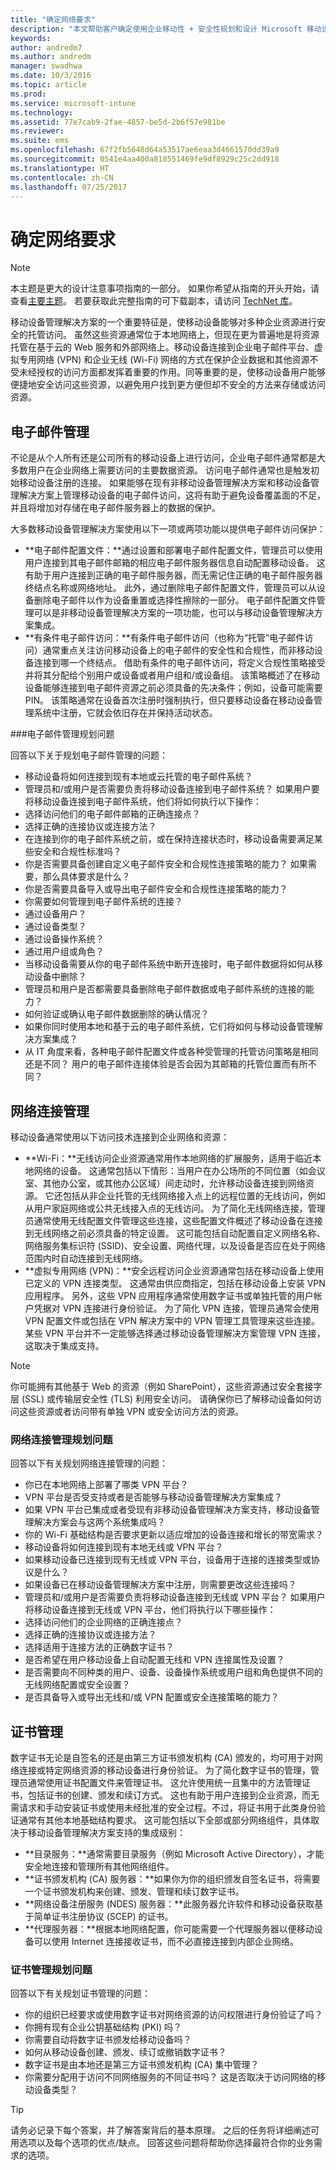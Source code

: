 ```yaml
---
title: "确定网络要求"
description: "本文帮助客户确定使用企业移动性 + 安全性规划和设计 Microsoft 移动设备管理解决方案时的相应网络需求。"
keywords: 
author: andredm7
ms.author: andredm
manager: swadhwa
ms.date: 10/3/2016
ms.topic: article
ms.prod: 
ms.service: microsoft-intune
ms.technology: 
ms.assetid: 77e7cab9-2fae-4857-be5d-2b6f57e981be
ms.reviewer: 
ms.suite: ems
ms.openlocfilehash: 67f2fb5648d64a53517ae6eaa3d4661570dd39a9
ms.sourcegitcommit: 0541e4aa400a818551469fe9df8929c25c2dd918
ms.translationtype: HT
ms.contentlocale: zh-CN
ms.lasthandoff: 07/25/2017
---
```

# <a name="determine-network-requirements"></a>确定网络要求

>[!NOTE]
>本主题是更大的设计注意事项指南的一部分。 如果你希望从指南的开头开始，请查看[主要主题](mdm-design-considerations-guide.md)。 若要获取此完整指南的可下载副本，请访问 [TechNet 库](https://gallery.technet.microsoft.com/Mobile-Device-Management-7d401582)。

移动设备管理解决方案的一个重要特征是，使移动设备能够对多种企业资源进行安全的托管访问。 虽然这些资源通常位于本地网络上，但现在更为普遍地是将资源托管在基于云的 Web 服务和外部网络上。</para><para>移动设备连接到企业电子邮件平台、虚拟专用网络 (VPN) 和企业无线 (Wi-Fi) 网络的方式在保护企业数据和其他资源不受未经授权的访问方面都发挥着重要的作用。同等重要的是，使移动设备用户能够便捷地安全访问这些资源，以避免用户找到更方便但却不安全的方法来存储或访问资源。</para></content>


## <a name="email-management"></a>电子邮件管理
不论是从个人所有还是公司所有的移动设备上进行访问，企业电子邮件通常都是大多数用户在企业网络上需要访问的主要数据资源。 访问电子邮件通常也是触发初始移动设备注册的连接。 如果能够在现有非移动设备管理解决方案和移动设备管理解决方案上管理移动设备的电子邮件访问，这将有助于避免设备覆盖面的不足，并且将增加对存储在电子邮件服务器上的数据的保护。

大多数移动设备管理解决方案使用以下一项或两项功能以提供电子邮件访问保护：

- **电子邮件配置文件：**通过设置和部署电子邮件配置文件，管理员可以使用用户连接到其电子邮件邮箱的相应电子邮件服务器信息自动配置移动设备。 这有助于用户连接到正确的电子邮件服务器，而无需记住正确的电子邮件服务器终结点名称或网络地址。 此外，通过删除电子邮件配置文件，管理员可以从设备删除电子邮件以作为设备重置或选择性擦除的一部分。 电子邮件配置文件管理可以是非移动设备管理解决方案的一项功能，也可以与移动设备管理解决方案集成。
- **有条件电子邮件访问：**有条件电子邮件访问（也称为“托管”电子邮件访问）通常重点关注访问移动设备上的电子邮件的安全性和合规性，而非移动设备连接到哪一个终结点。 借助有条件的电子邮件访问，将定义合规性策略接受并将其分配给个别用户或设备或者用户组和/或设备组。 该策略概述了在移动设备能够连接到电子邮件资源之前必须具备的先决条件；例如，设备可能需要 PIN。 该策略通常在设备首次注册时强制执行，但只要移动设备在移动设备管理系统中注册，它就会依旧存在并保持活动状态。

###<a name="email-management-planning-questions"></a>电子邮件管理规划问题

 回答以下关于规划电子邮件管理的问题：

- 移动设备将如何连接到现有本地或云托管的电子邮件系统？
- 管理员和/或用户是否需要负责将移动设备连接到电子邮件系统？ 如果用户要将移动设备连接到电子邮件系统，他们将如何执行以下操作：
 - 选择访问他们的电子邮件邮箱的正确连接点？
 - 选择正确的连接协议或连接方法？
- 在连接到你的电子邮件系统之前，或在保持连接状态时，移动设备需要满足某些安全和合规性标准吗？
- 你是否需要具备创建自定义电子邮件安全和合规性连接策略的能力？ 如果需要，那么具体要求是什么？
- 你是否需要具备导入或导出电子邮件安全和合规性连接策略的能力？
- 你需要如何管理到电子邮件系统的连接？
 - 通过设备用户？
 - 通过设备类型？
 - 通过设备操作系统？
 - 通过用户组或角色？
- 当移动设备需要从你的电子邮件系统中断开连接时，电子邮件数据将如何从移动设备中删除？
- 管理员和用户是否都需要具备删除电子邮件数据或电子邮件系统的连接的能力？
- 如何验证或确认电子邮件数据删除的确认情况？
- 如果你同时使用本地和基于云的电子邮件系统，它们将如何与移动设备管理解决方案集成？
- 从 IT 角度来看，各种电子邮件配置文件或各种受管理的托管访问策略是相同还是不同？ 用户的电子邮件连接体验是否会因为其邮箱的托管位置而有所不同？

## <a name="network-connectivity-management"></a>网络连接管理

移动设备通常使用以下访问技术连接到企业网络和资源：

- **Wi-Fi：**无线访问企业资源通常用作本地网络的扩展服务，适用于临近本地网络的设备。 这通常包括以下情形：当用户在办公场所的不同位置（如会议室、其他办公室，或其他办公区域）间走动时，允许移动设备连接到网络资源。 它还包括从非企业托管的无线网络接入点上的远程位置的无线访问，例如从用户家庭网络或公共无线接入点的无线访问。 为了简化无线网络连接，管理员通常使用无线配置文件管理这些连接，这些配置文件概述了移动设备在连接到无线网络之前必须具备的特定设置。 这可能包括自动配置自定义网络名称、网络服务集标识符 (SSID)、安全设置、网络代理，以及设备是否应在处于网络范围内时自动连接到无线网络。
- **虚拟专用网络 (VPN)：**安全远程访问企业资源通常包括在移动设备上使用已定义的 VPN 连接类型。 这通常由供应商指定，包括在移动设备上安装 VPN 应用程序。 另外，这些 VPN 应用程序通常使用数字证书或单独托管的用户帐户凭据对 VPN 连接进行身份验证。 为了简化 VPN 连接，管理员通常会使用 VPN 配置文件或包括在 VPN 解决方案中的 VPN 管理工具管理来这些连接。 某些 VPN 平台并不一定能够选择通过移动设备管理解决方案管理 VPN 连接，这取决于集成支持。

>[!NOTE]
>你可能拥有其他基于 Web 的资源（例如 SharePoint），这些资源通过安全套接字层 (SSL) 或传输层安全性 (TLS) 利用安全访问。 请确保你已了解移动设备如何访问这些资源或者访问带有单独 VPN 或安全访问方法的资源。

### <a name="network-connectivity-management-planning-questions"></a>网络连接管理规划问题

回答以下有关规划网络连接管理的问题：

- 你已在本地网络上部署了哪类 VPN 平台？
- VPN 平台是否受支持或者是否能够与移动设备管理解决方案集成？
- 如果 VPN 平台已集成或者受现有非移动设备管理解决方案支持，移动设备管理解决方案会与这两个系统集成吗？
- 你的 Wi-Fi 基础结构是否要求更新以适应增加的设备连接和增长的带宽需求？
- 移动设备将如何连接到现有本地无线或 VPN 平台？
- 如果移动设备已连接到现有无线或 VPN 平台，设备用于连接的连接类型或协议是什么？
- 如果设备已在移动设备管理解决方案中注册，则需要更改这些连接吗？
- 管理员和/或用户是否需要负责将移动设备连接到无线或 VPN 平台？ 如果用户将移动设备连接到无线或 VPN 平台，他们将执行以下哪些操作：
 - 选择访问他们的企业网络的正确连接点？
 - 选择正确的连接协议或连接方法？
 - 选择适用于连接方法的正确数字证书？
- 是否希望在用户移动设备上自动配置无线和 VPN 连接属性及设置？
 - 是否需要向不同种类的用户、设备、设备操作系统或用户组和角色提供不同的无线网络配置或安全设置？
 - 是否具备导入或导出无线和/或 VPN 配置或安全连接策略的能力？

## <a name="certificate-management"></a>证书管理

数字证书无论是自签名的还是由第三方证书颁发机构 (CA) 颁发的，均可用于对网络连接或特定网络资源的移动设备进行身份验证。 为了简化数字证书的管理，管理员通常使用证书配置文件来管理证书。 这允许使用统一且集中的方法管理证书，包括证书的创建、颁发和续订方式。 这也有助于用户连接到企业资源，而无需请求和手动安装证书或使用未经批准的安全过程。</para><para>不过，将证书用于此类身份验证通常有其他本地基础结构要求。 这可能包括以下全部或部分网络组件，具体取决于移动设备管理解决方案支持的集成级别：

- **目录服务：**通常需要目录服务（例如 Microsoft Active Directory），才能安全地连接和管理所有其他网络组件。
- **证书颁发机构 (CA) 服务器：**如果你为你的组织颁发自签名证书，将需要一个证书颁发机构来创建、颁发、管理和续订数字证书。
- **网络设备注册服务 (NDES) 服务器：**此服务器允许软件和移动设备获取基于简单证书注册协议 (SCEP) 的证书。
- **代理服务器：**根据本地网络配置，你可能需要一个代理服务器以便移动设备可以使用 Internet 连接接收证书，而不必直接连接到内部企业网络。

### <a name="certificate-management-planning-questions"></a>证书管理规划问题

回答以下有关规划证书管理的问题：

- 你的组织已经要求或使用数字证书对网络资源的访问权限进行身份验证了吗？
- 你拥有现有企业公钥基础结构 (PKI) 吗？
- 你需要自动将数字证书颁发给移动设备吗？
- 如何从移动设备创建、颁发、续订或撤销数字证书？
- 数字证书是由本地还是第三方证书颁发机构 (CA) 集中管理？
- 你需要分配用于访问不同网络服务的不同证书吗？ 这是否取决于访问网络的移动设备类型？

>[!TIP]
>请务必记录下每个答案，并了解答案背后的基本原理。 之后的任务将详细阐述可用选项以及每个选项的优点/缺点。  回答这些问题将帮助你选择最符合你的业务需求的选项。

